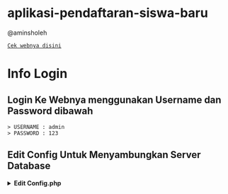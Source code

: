 # aplikasi-pendaftaran-siswa-baru

@aminsholeh

[`Cek webnya disini`](https://pendaftaran-siswa.up.railway.app/)<br>

# Info Login
## Login Ke Webnya menggunakan Username dan Password dibawah

```
> USERNAME : admin
> PASSWORD : 123
```


## Edit Config Untuk Menyambungkan Server Database

<details>
    <summary> <b>Edit Config.php</b></summary><br/>

```ts
<?php

$server = "containers-us-west-56.railway.app";
$user = "root";
$password = "e1nj5D50lj6wpRDRpNwF";
$nama_database = "railway";
$port = '7020';

$db = mysqli_connect($server, $user, $password, $nama_database, $port);

if( !$db ){
    die("Gagal terhubung dengan database: " . mysqli_connect_error());
}

?>
```

